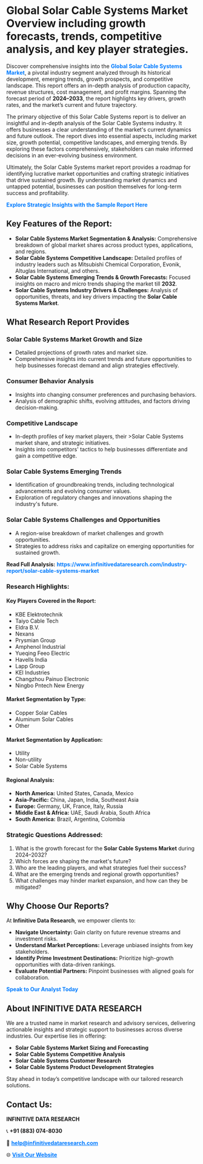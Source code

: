 <h1>Global Solar Cable Systems Market Overview including growth forecasts, trends, competitive analysis, and key player strategies.</h1>
<p>
Discover comprehensive insights into the 
<a href="https://www.infinitivedataresearch.com/industry-report/solar-cable-systems-market" rel="dofollow" style="color: #007BFF; text-decoration: none;"><strong>Global Solar Cable Systems Market</strong></a>, a pivotal industry segment analyzed through its historical development, emerging trends, growth prospects, and competitive landscape. This report offers an in-depth analysis of production capacity, revenue structures, cost management, and profit margins. Spanning the forecast period of <strong>2024–2033</strong>, the report highlights key drivers, growth rates, and the market’s current and future trajectory.
</p>
<p>
The primary objective of this Solar Cable Systems report is to deliver an insightful and in-depth analysis of the Solar Cable Systems industry. It offers businesses a clear understanding of the market's current dynamics and future outlook. The report dives into essential aspects, including market size, growth potential, competitive landscapes, and emerging trends. By exploring these factors comprehensively, stakeholders can make informed decisions in an ever-evolving business environment.
</p>
<p>
Ultimately, the Solar Cable Systems market report provides a roadmap for identifying lucrative market opportunities and crafting strategic initiatives that drive sustained growth. By understanding market dynamics and untapped potential, businesses can position themselves for long-term success and profitability.
</p>
<p>
<a href="https://www.infinitivedataresearch.com/request-sample/reportId=104424" style="color: #007BFF; text-decoration: none;"><strong>Explore Strategic Insights with the Sample Report Here</strong></a>
</p>

<h2>Key Features of the Report:</h2>
<ul>
<li><strong>Solar Cable Systems Market Segmentation & Analysis:</strong> Comprehensive breakdown of global market shares across product types, applications, and regions.</li>
<li><strong>Solar Cable Systems Competitive Landscape:</strong> Detailed profiles of industry leaders such as Mitsubishi Chemical Corporation, Evonik, Altuglas International, and others.</li>
<li><strong>Solar Cable Systems Emerging Trends & Growth Forecasts:</strong> Focused insights on macro and micro trends shaping the market till <strong>2032</strong>.</li>
<li><strong>Solar Cable Systems Industry Drivers & Challenges:</strong> Analysis of opportunities, threats, and key drivers impacting the <strong>Solar Cable Systems Market</strong>.</li>
</ul>

<h2>What Research Report Provides</h2>
<h3>Solar Cable Systems Market Growth and Size</h3>
<ul>
<li>Detailed projections of growth rates and market size.</li>
<li>Comprehensive insights into current trends and future opportunities to help businesses forecast demand and align strategies effectively.</li>
</ul>

<h3>Consumer Behavior Analysis</h3>
<ul>
<li>Insights into changing consumer preferences and purchasing behaviors.</li>
<li>Analysis of demographic shifts, evolving attitudes, and factors driving decision-making.</li>
</ul>

<h3>Competitive Landscape</h3>
<ul>
<li>In-depth profiles of key market players, their >Solar Cable Systems market share, and strategic initiatives.</li>
<li>Insights into competitors' tactics to help businesses differentiate and gain a competitive edge.</li>
</ul>

<h3>Solar Cable Systems Emerging Trends</h3>
<ul>
<li>Identification of groundbreaking trends, including technological advancements and evolving consumer values.</li>
<li>Exploration of regulatory changes and innovations shaping the industry's future.</li>
</ul>

<h3>Solar Cable Systems Challenges and Opportunities</h3>
<ul>
<li>A region-wise breakdown of market challenges and growth opportunities.</li>
<li>Strategies to address risks and capitalize on emerging opportunities for sustained growth.</li>
</ul>
<p><strong>Read Full Analysis:</strong> <a href="https://www.infinitivedataresearch.com/industry-report/solar-cable-systems-market" rel="dofollow" style="color: #007BFF; text-decoration: none;"><strong>https://www.infinitivedataresearch.com/industry-report/solar-cable-systems-market</strong></a></p>
<h3>Research Highlights:</h3>
<h4>Key Players Covered in the Report:</h4>
<ul><li>KBE Elektrotechnik</li><li>Taiyo Cable Tech</li><li>Eldra B.V.</li><li>Nexans</li><li>Prysmian Group</li><li>Amphenol Industrial</li><li>Yueqing Feeo Electric</li><li>Havells India</li><li>Lapp Group</li><li>KEI Industries</li><li>Changzhou Painuo Electronic</li><li>Ningbo Pntech New Energy</li></ul>
<h4>Market Segmentation by Type:</h4>
<ul><li>Copper Solar Cables</li><li>Aluminum Solar Cables</li><li>Other</li></ul>
<h4>Market Segmentation by Application:</h4>
<ul><li>Utility</li><li>Non-utility</li><li>Solar Cable Systems</li></ul>

<h4>Regional Analysis:</h4>
<ul>
<li><strong>North America:</strong> United States, Canada, Mexico</li>
<li><strong>Asia-Pacific:</strong> China, Japan, India, Southeast Asia</li>
<li><strong>Europe:</strong> Germany, UK, France, Italy, Russia</li>
<li><strong>Middle East & Africa:</strong> UAE, Saudi Arabia, South Africa</li>
<li><strong>South America:</strong> Brazil, Argentina, Colombia</li>
</ul>

<h3>Strategic Questions Addressed:</h3>
<ol>
<li>What is the growth forecast for the <strong>Solar Cable Systems Market</strong> during 2024–2032?</li>
<li>Which forces are shaping the market's future?</li>
<li>Who are the leading players, and what strategies fuel their success?</li>
<li>What are the emerging trends and regional growth opportunities?</li>
<li>What challenges may hinder market expansion, and how can they be mitigated?</li>
</ol>

<h2>Why Choose Our Reports?</h2>
<p>At <strong>Infinitive Data Research</strong>, we empower clients to:</p>
<ul>
<li><strong>Navigate Uncertainty:</strong> Gain clarity on future revenue streams and investment risks.</li>
<li><strong>Understand Market Perceptions:</strong> Leverage unbiased insights from key stakeholders.</li>
<li><strong>Identify Prime Investment Destinations:</strong> Prioritize high-growth opportunities with data-driven rankings.</li>
<li><strong>Evaluate Potential Partners:</strong> Pinpoint businesses with aligned goals for collaboration.</li>
</ul>
<p><a href="https://www.infinitivedataresearch.com/industry-report/solar-cable-systems-market" rel="dofollow" style="color: #007BFF; text-decoration: none;"><strong>Speak to Our Analyst Today</strong></a></p>

<h2>About INFINITIVE DATA RESEARCH</h2>
<p>We are a trusted name in market research and advisory services, delivering actionable insights and strategic support to businesses across diverse industries. Our expertise lies in offering:</p>
<ul>
<li><strong>Solar Cable Systems Market Sizing and Forecasting</strong></li>
<li><strong>Solar Cable Systems Competitive Analysis</strong></li>
<li><strong>Solar Cable Systems Customer Research</strong></li>
<li><strong>Solar Cable Systems Product Development Strategies</strong></li>
</ul>
<p>Stay ahead in today’s competitive landscape with our tailored research solutions.</p>

<h2>Contact Us:</h2>
<p><strong>INFINITIVE DATA RESEARCH</strong></p>
<p>📞 <strong>+91 (883) 074-8030</strong></p>
<p>📧 <strong><a href="mailto:help@infinitivedataresearch.com" style="color: #007BFF;">help@infinitivedataresearch.com</a></strong></p>
<p>🌐 <strong><a href="https://www.infinitivedataresearch.com" rel="dofollow" style="color: #007BFF;">Visit Our Website</a></strong></p>